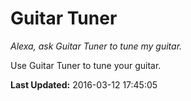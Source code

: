 # Guitar Tuner
*Alexa, ask Guitar Tuner to tune my guitar.*

Use Guitar Tuner to tune your guitar.

**Last Updated:** 2016-03-12 17:45:05